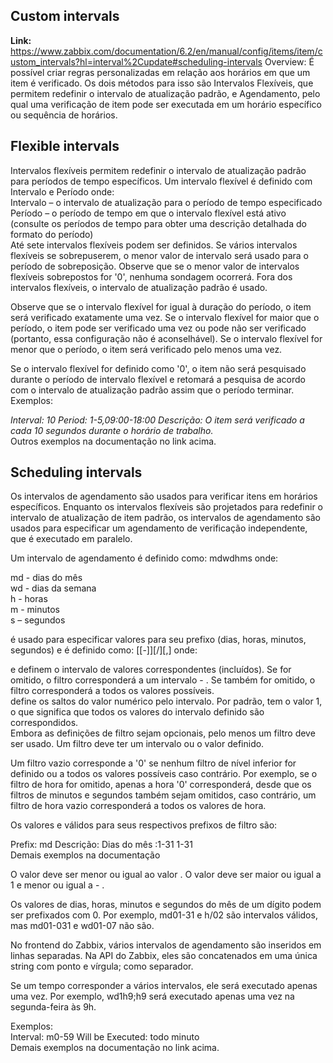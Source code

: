## **Custom intervals**<br>
**Link:** https://www.zabbix.com/documentation/6.2/en/manual/config/items/item/custom_intervals?hl=interval%2Cupdate#scheduling-intervals
   Overview: É possível criar regras personalizadas em relação aos horários em que um item é verificado. Os dois métodos para isso são Intervalos Flexíveis, que permitem redefinir o intervalo de atualização padrão, e Agendamento, pelo qual uma verificação de item pode ser executada em um horário específico ou sequência de horários.<br>

## **Flexible intervals**<br>

   Intervalos flexíveis permitem redefinir o intervalo de atualização padrão para períodos de tempo específicos. Um intervalo flexível é definido com Intervalo e Período onde:<br>
   Intervalo – o intervalo de atualização para o período de tempo especificado<br>
   Período – o período de tempo em que o intervalo flexível está ativo (consulte os períodos de tempo para obter uma descrição detalhada do formato do período)<br>
   Até sete intervalos flexíveis podem ser definidos. Se vários intervalos flexíveis se sobrepuserem, o menor valor de intervalo será usado para o período de sobreposição. Observe que se o menor valor de intervalos flexíveis sobrepostos for '0', nenhuma sondagem ocorrerá. Fora dos intervalos flexíveis, o intervalo de atualização padrão é usado.<br>

   Observe que se o intervalo flexível for igual à duração do período, o item será verificado exatamente uma vez. Se o intervalo flexível for maior que o período, o item pode ser verificado uma vez ou pode não ser verificado (portanto, essa configuração não é aconselhável). Se o intervalo flexível for menor que o período, o item será verificado pelo menos uma vez.<br>

   Se o intervalo flexível for definido como '0', o item não será pesquisado durante o período de intervalo flexível e retomará a pesquisa de acordo com o intervalo de atualização padrão assim que o período terminar. Exemplos:<br>

   *Interval: 10 Period: 1-5,09:00-18:00	Descrição: O item será verificado a cada 10 segundos durante o horário de trabalho.*<br>
   Outros exemplos na documentação no link acima.<br>

## **Scheduling intervals**

   Os intervalos de agendamento são usados ​​para verificar itens em horários específicos. Enquanto os intervalos flexíveis são projetados para redefinir o intervalo de atualização de item padrão, os intervalos de agendamento são usados ​​para especificar um agendamento de verificação independente, que é executado em paralelo.<br>

   Um intervalo de agendamento é definido como: md<filter>wd<filter>h<filter>m<filter>s<filter> onde:<br>

   md - dias do mês<br>
   wd - dias da semana<br>
   h - horas<br>
   m - minutos<br>
   s – segundos<br>

   <filter> é usado para especificar valores para seu prefixo (dias, horas, minutos, segundos) e é definido como: [<from>[-<to>]][/<step>][,<filter>] onde:<br>

   <from> e <to> definem o intervalo de valores correspondentes (incluídos). Se <to> for omitido, o filtro corresponderá a um intervalo <from> - <from>. Se <from> também for omitido, o filtro corresponderá a todos os valores possíveis.<br>
   <step> define os saltos do valor numérico pelo intervalo. Por padrão, <step> tem o valor 1, o que significa que todos os valores do intervalo definido são correspondidos.<br>
   Embora as definições de filtro sejam opcionais, pelo menos um filtro deve ser usado. Um filtro deve ter um intervalo ou o valor <step> definido.<br>

   Um filtro vazio corresponde a '0' se nenhum filtro de nível inferior for definido ou a todos os valores possíveis caso contrário. Por exemplo, se o filtro de hora for omitido, apenas a hora '0' corresponderá, desde que os filtros de minutos e segundos também sejam omitidos, caso contrário, um filtro de hora vazio corresponderá a todos os valores de hora.<br>

   Os valores <from> e <to> válidos para seus respectivos prefixos de filtro são:<br>

   Prefix: md Descrição: Dias do mês <from>:1-31 <to>1-31<br>
   Demais exemplos na documentação<br>

   O valor <from> deve ser menor ou igual ao valor <to>. O valor <step> deve ser maior ou igual a 1 e menor ou igual a <to> - <from>.<br>

   Os valores de dias, horas, minutos e segundos do mês de um dígito podem ser prefixados com 0. Por exemplo, md01-31 e h/02 são intervalos válidos, mas md01-031 e wd01-07 não são.<br>

   No frontend do Zabbix, vários intervalos de agendamento são inseridos em linhas separadas. Na API do Zabbix, eles são concatenados em uma única string com ponto e vírgula; como separador.<br>

   Se um tempo corresponder a vários intervalos, ele será executado apenas uma vez. Por exemplo, wd1h9;h9 será executado apenas uma vez na segunda-feira às 9h.<br>

   Exemplos:<br>
   Interval: m0-59   Will be Executed: todo minuto<br>
   Demais exemplos na documentação no link acima.<br>

   



